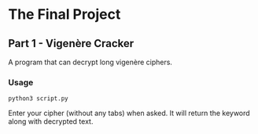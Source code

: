 # The Final Project

## Part 1 - Vigenère Cracker
A program that can decrypt long vigenère ciphers.
### Usage
```
python3 script.py
```
Enter your cipher (without any tabs) when asked.
It will return the keyword along with decrypted text.

